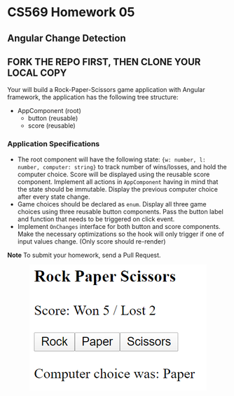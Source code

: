 # CS569 Homework 05
## Angular Change Detection
## FORK THE REPO FIRST, THEN CLONE YOUR LOCAL COPY
Your will build a Rock-Paper-Scissors game application with Angular framework, the application has the following tree structure:  
* AppComponent (root)
  * button (reusable)
  * score (reusable)
    
### Application Specifications
* The root component will have the following state: `{w: number, l: number, computer: string}` to track number of wins/losses, and hold the computer choice. Score will be displayed using the reusable score component. Implement all actions in `AppComponent` having in mind that the state should be immutable. Display the previous computer choice after every state change.
* Game choices should be declared as `enum`.  Display all three game choices using three reusable button components. Pass the button label and function that needs to be triggered on click event.
* Implement `OnChanges` interface for both button and score components. Make the necessary optimizations so the hook will only trigger if one of input values change. (Only score should re-render)
  
**Note** To submit your homework, send a Pull Request.
  
<p align="center">
  <img src="./app-snapshot.png" />
</p>
